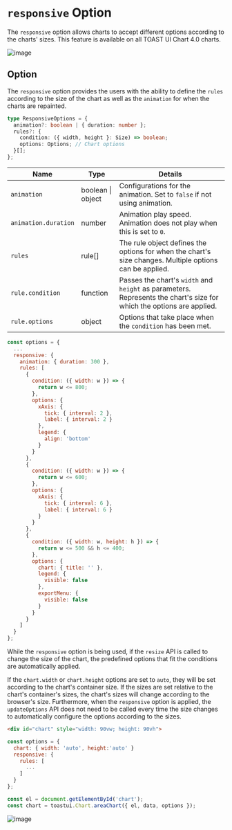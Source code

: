 # `responsive` Option

The `responsive` option allows charts to accept different options according to the charts' sizes. This feature is available on all TOAST UI Chart 4.0 charts.

![image](https://user-images.githubusercontent.com/43128697/103401627-f9008e80-4b8c-11eb-8453-d64fe6830a9a.gif)

## Option

The `responsive` option provides the users with the ability to define the `rules` according to the size of the chart as well as the `animation` for when the charts are repainted.

```ts
type ResponsiveOptions = {
  animation?: boolean | { duration: number };
  rules?: {
    condition: ({ width, height }: Size) => boolean;
    options: Options; // Chart options
  }[];
};
```


| Name | Type | Details |
| --- | --- | --- |
| `animation` | boolean \| object | Configurations for the animation. Set to `false` if not using animation. |
| `animation.duration` | number | Animation play speed. Animation does not play when this is set to `0`. |
| `rules` | rule[] | The rule object defines the options for when the chart's size changes. Multiple options can be applied. |
| `rule.condition` | function | Passes the chart's `width` and `height` as parameters. Represents the chart's size for which the options are applied. |
| `rule.options` | object | Options that take place when the `condition` has been met. |

```js
const options = {
  ...
  responsive: {
    animation: { duration: 300 },
    rules: [
      {
        condition: ({ width: w }) => {
          return w <= 800;
        },
        options: {
          xAxis: {
            tick: { interval: 2 },
            label: { interval: 2 }
          },
          legend: {
            align: 'bottom'
          }
        }
      },
      {
        condition: ({ width: w }) => {
          return w <= 600;
        },
        options: {
          xAxis: {
            tick: { interval: 6 },
            label: { interval: 6 }
          }
        }
      },
      {
        condition: ({ width: w, height: h }) => {
          return w <= 500 && h <= 400;
        },
        options: {
          chart: { title: '' },
          legend: {
            visible: false
          },
          exportMenu: {
            visible: false
          }
        }
      }
    ]
  }
};
```

While the `responsive` option is being used, if the `resize` API is called to change the size of the chart, the predefined options that fit the conditions are automatically applied.

If the `chart.width` or `chart.height` options are set to `auto`, they will be set according to the chart's container size. If the sizes are set relative to the chart's container's sizes, the chart's sizes will change according to the browser's size. Furthermore, when the `responsive` option is applied, the `updateOptions` API does not need to be called every time the size changes to automatically configure the options according to the sizes.

```html
<div id="chart" style="width: 90vw; height: 90vh">
```

```js
const options = {
  chart: { width: 'auto', height:'auto' }
  responsive: {
    rules: [
      ...
    ]
  }
};

const el = document.getElementById('chart');
const chart = toastui.Chart.areaChart({ el, data, options });
```

![image](https://user-images.githubusercontent.com/43128697/103401627-f9008e80-4b8c-11eb-8453-d64fe6830a9a.gif)
